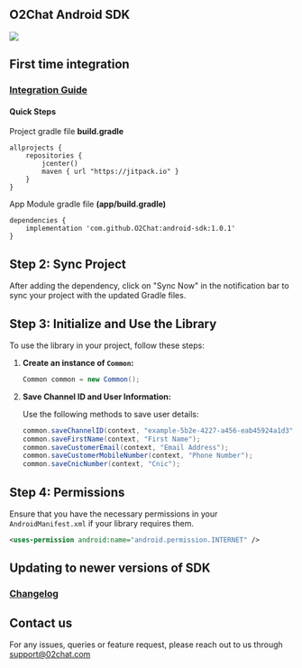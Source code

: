 ## O2Chat Android SDK

[![](https://jitpack.io/v/O2Chat/android-sdk.svg)](https://jitpack.io/#O2Chat/android-sdk)

## First time integration 
### [Integration Guide](https://support.o2chat.com/support/solutions/articles/50000000207)

#### Quick Steps
Project gradle file **build.gradle**
```
allprojects {
    repositories {
        jcenter()
        maven { url "https://jitpack.io" }
    }
}
```

App Module gradle file **(app/build.gradle)** 
```
dependencies {
	implementation 'com.github.O2Chat:android-sdk:1.0.1'
}
```

## Step 2: Sync Project

After adding the dependency, click on "Sync Now" in the notification bar to sync your project with the updated Gradle files.

## Step 3: Initialize and Use the Library

To use the library in your project, follow these steps:

1. **Create an instance of `Common`:**

   ```java
   Common common = new Common();
   ```

2. **Save Channel ID and User Information:**

   Use the following methods to save user details:

   ```java
   common.saveChannelID(context, "example-5b2e-4227-a456-eab45924a1d3");
   common.saveFirstName(context, "First Name");
   common.saveCustomerEmail(context, "Email Address");
   common.saveCustomerMobileNumber(context, "Phone Number");
   common.saveCnicNumber(context, "Cnic");
   ```


## Step 4: Permissions

Ensure that you have the necessary permissions in your `AndroidManifest.xml` if your library requires them.

```xml
<uses-permission android:name="android.permission.INTERNET" />
```


## Updating to newer versions of SDK
### [Changelog](https://github.com/02chat/android-sdk/blob/master/CHANGELOG.md)


## Contact us
For any issues, queries or feature request, please reach out to us through support@02chat.com
